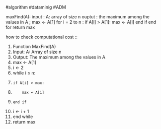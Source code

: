 #algorithm  #dataminig #ADM


maxFind(A):
input : A: array of size n 
ouptut : the maximum among the values in A ;
	max <- A[1]
	for i = 2 to n :
		if A[i] > A[1]:
			max <- A[i]
		end if 
	end for 
	return max 

how to check computational cost :: 

1. Function MaxFind(A)
2. Input: A: Array of size n
3. Output: The maximum among the values in A
4. max ← A[1]
5. i ← 2
6. while i ≤ n:
7.     if A[i] > max:
8.         max ← A[i]
9.     end if
10.    i ← i + 1
11. end while
12. return max
